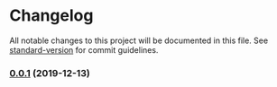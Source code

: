 # Changelog

All notable changes to this project will be documented in this file. See [standard-version](https://github.com/conventional-changelog/standard-version) for commit guidelines.

### [0.0.1](https://git.agilicus.com/open-source/openresty/compare/v0.0.0...v0.0.1) (2019-12-13)
